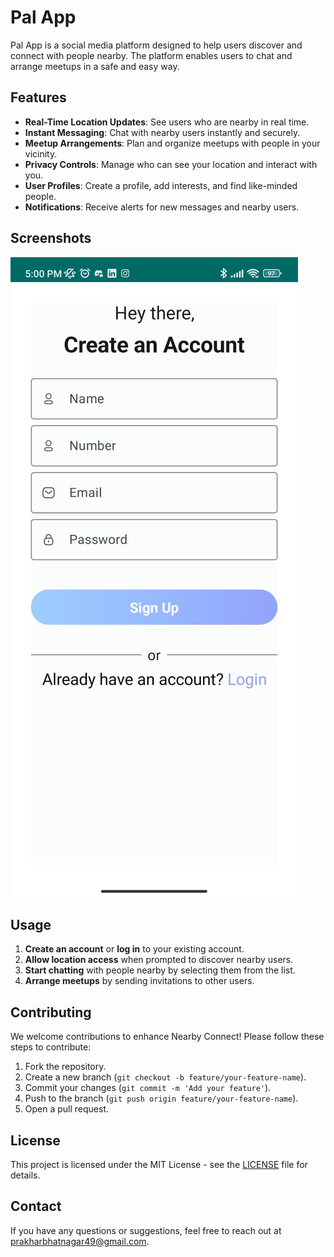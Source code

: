 # Pal App

Pal App is a social media platform designed to help users discover and connect with people nearby. The platform enables users to chat and arrange meetups in a safe and easy way.

## Features

- **Real-Time Location Updates**: See users who are nearby in real time.
- **Instant Messaging**: Chat with nearby users instantly and securely.
- **Meetup Arrangements**: Plan and organize meetups with people in your vicinity.
- **Privacy Controls**: Manage who can see your location and interact with you.
- **User Profiles**: Create a profile, add interests, and find like-minded people.
- **Notifications**: Receive alerts for new messages and nearby users.

## Screenshots
![Screenshot](images/screenshot1.jpg)




## Usage

1. **Create an account** or **log in** to your existing account.
2. **Allow location access** when prompted to discover nearby users.
3. **Start chatting** with people nearby by selecting them from the list.
4. **Arrange meetups** by sending invitations to other users.

## Contributing

We welcome contributions to enhance Nearby Connect! Please follow these steps to contribute:

1. Fork the repository.
2. Create a new branch (`git checkout -b feature/your-feature-name`).
3. Commit your changes (`git commit -m 'Add your feature'`).
4. Push to the branch (`git push origin feature/your-feature-name`).
5. Open a pull request.

## License

This project is licensed under the MIT License - see the [LICENSE](LICENSE) file for details.

## Contact

If you have any questions or suggestions, feel free to reach out at [prakharbhatnagar49@gmail.com](mailto:prakharbhatnagar49@gmail.com).
